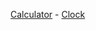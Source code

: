 [Calculator](https://elyes9918.github.io/Elyes_Website/Calculator) - 
[Clock](https://elyes9918.github.io/Elyes_Website/Clock)


